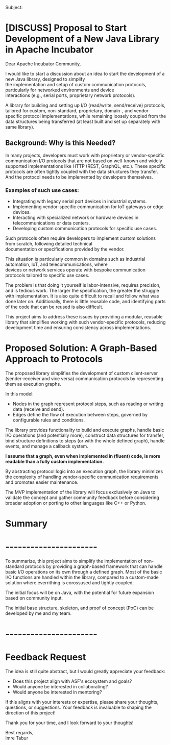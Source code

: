 Subject:

# [DISCUSS] Proposal to Start Development of a New Java Library in Apache Incubator

Dear Apache Incubator Community,

I would like to start a discussion about an idea to start the development of a new Java library, designed to simplify  
the implementation and setup of custom communication protocols, particularly for networked environments and device  
interactions (e.g., serial ports, proprietary network protocols).

A library for building and setting up I/O (read/write, send/receive) protocols, tailored for custom, non-standard,
proprietary, domain-, and vendor-specific protocol implementations, while remaining loosely coupled from the data
structures being transferred (at least built and set up separately with same library).

## Background: Why is this Needed?

In many projects, developers must work with proprietary or vendor-specific communication I/O protocols that are not
based on well-known and widely supported implementations like HTTP (REST, GraphQL, etc.). These specific protocols are
often tightly coupled with the data structures they transfer. And the protocol needs to be implemented by developers
themselves.

### Examples of such use cases:

* Integrating with legacy serial port devices in industrial systems.
* Implementing vendor-specific communication for IoT gateways or edge devices.
* Interacting with specialized network or hardware devices in telecommunications or data centers.
* Developing custom communication protocols for specific use cases.

Such protocols often require developers to implement custom solutions from scratch, following detailed technical  
documentation or specifications provided by the vendor.

This situation is particularly common in domains such as industrial automation, IoT, and telecommunications, where  
devices or network services operate with bespoke communication protocols tailored to specific use cases.

The problem is that doing it yourself is labor-intensive, requires precision, and is tedious work. The larger the
specification, the greater the struggle with implementation. It is also quite difficult to recall and follow what was
done later on. Additionally, there is little reusable code, and identifying parts of the code that can be reused is also
difficult.

This project aims to address these issues by providing a modular, reusable library that simplifies working with such
vendor-specific protocols, reducing development time and ensuring consistency across implementations.

# Proposed Solution: A Graph-Based Approach to Protocols

The proposed library simplifies the development of custom client-server (sender-receiver and vice versa) communication
protocols by representing them as execution graphs.

In this model:

* Nodes in the graph represent protocol steps, such as reading or writing data (receive and send).
* Edges define the flow of execution between steps, governed by configurable rules and conditions.

The library provides functionality to build and execute graphs, handle basic I/O operations (and potentially more),
construct data structures for transfer, bind structure definitions to steps (or with the whole defined graph), handle
events, and manage a callback system.

**I assume that a graph, even when implemented in (fluent) code, is more readable than a fully custom implementation.**

By abstracting protocol logic into an execution graph, the library minimizes the complexity of handling vendor-specific
communication requirements and promotes easier maintenance.

The MVP implementation of the library will focus exclusively on Java to validate the concept and gather community
feedback before considering broader adoption or porting to other languages like C++ or Python.

# Summary

# ----------------------

To summarize, this project aims to simplify the implementation of non-standard protocols by providing a graph-based
framework that can handle basic I/O operations on its own through a defined graph. Most of the basic I/O functions are
handled within the library, compared to a custom-made solution where everrithing is corossused and tightly coupled.

The initial focus will be on Java, with the potential for future expansion based on community input.

The initial base structure, skeleton, and proof of concept (PoC) can be developed by me and my team.

# ----------------------

# Feedback Request

The idea is still quite abstract, but I would greatly appreciate your feedback:

- Does this project align with ASF's ecosystem and goals?
- Would anyone be interested in collaborating?
- Would anyone be interested in mentoring?

If this aligns with your interests or expertise, please share your thoughts, questions, or suggestions. Your feedback is
invaluable to shaping the direction of this project!

Thank you for your time, and I look forward to your thoughts!

Best regards,  
Imre Tabur
